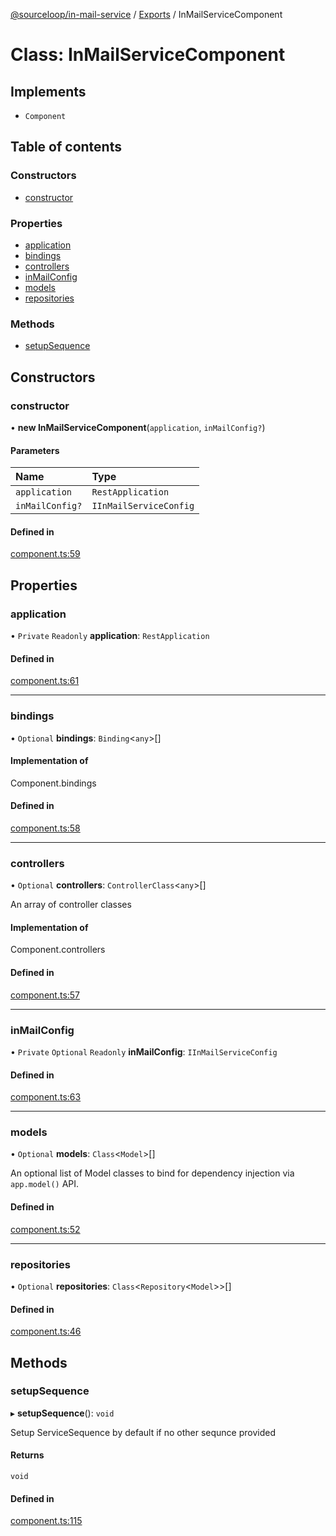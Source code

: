 [@sourceloop/in-mail-service](../README.md) / [Exports](../modules.md) / InMailServiceComponent

# Class: InMailServiceComponent

## Implements

- `Component`

## Table of contents

### Constructors

- [constructor](InMailServiceComponent.md#constructor)

### Properties

- [application](InMailServiceComponent.md#application)
- [bindings](InMailServiceComponent.md#bindings)
- [controllers](InMailServiceComponent.md#controllers)
- [inMailConfig](InMailServiceComponent.md#inmailconfig)
- [models](InMailServiceComponent.md#models)
- [repositories](InMailServiceComponent.md#repositories)

### Methods

- [setupSequence](InMailServiceComponent.md#setupsequence)

## Constructors

### constructor

• **new InMailServiceComponent**(`application`, `inMailConfig?`)

#### Parameters

| Name | Type |
| :------ | :------ |
| `application` | `RestApplication` |
| `inMailConfig?` | `IInMailServiceConfig` |

#### Defined in

[component.ts:59](https://github.com/sourcefuse/loopback4-microservice-catalog/blob/a84fe677/services/in-mail-service/src/component.ts#L59)

## Properties

### application

• `Private` `Readonly` **application**: `RestApplication`

#### Defined in

[component.ts:61](https://github.com/sourcefuse/loopback4-microservice-catalog/blob/a84fe677/services/in-mail-service/src/component.ts#L61)

___

### bindings

• `Optional` **bindings**: `Binding`<`any`\>[]

#### Implementation of

Component.bindings

#### Defined in

[component.ts:58](https://github.com/sourcefuse/loopback4-microservice-catalog/blob/a84fe677/services/in-mail-service/src/component.ts#L58)

___

### controllers

• `Optional` **controllers**: `ControllerClass`<`any`\>[]

An array of controller classes

#### Implementation of

Component.controllers

#### Defined in

[component.ts:57](https://github.com/sourcefuse/loopback4-microservice-catalog/blob/a84fe677/services/in-mail-service/src/component.ts#L57)

___

### inMailConfig

• `Private` `Optional` `Readonly` **inMailConfig**: `IInMailServiceConfig`

#### Defined in

[component.ts:63](https://github.com/sourcefuse/loopback4-microservice-catalog/blob/a84fe677/services/in-mail-service/src/component.ts#L63)

___

### models

• `Optional` **models**: `Class`<`Model`\>[]

An optional list of Model classes to bind for dependency injection
via `app.model()` API.

#### Defined in

[component.ts:52](https://github.com/sourcefuse/loopback4-microservice-catalog/blob/a84fe677/services/in-mail-service/src/component.ts#L52)

___

### repositories

• `Optional` **repositories**: `Class`<`Repository`<`Model`\>\>[]

#### Defined in

[component.ts:46](https://github.com/sourcefuse/loopback4-microservice-catalog/blob/a84fe677/services/in-mail-service/src/component.ts#L46)

## Methods

### setupSequence

▸ **setupSequence**(): `void`

Setup ServiceSequence by default if no other sequnce provided

#### Returns

`void`

#### Defined in

[component.ts:115](https://github.com/sourcefuse/loopback4-microservice-catalog/blob/a84fe677/services/in-mail-service/src/component.ts#L115)
